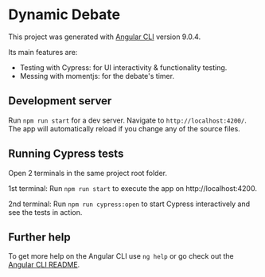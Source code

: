 # Dynamic Debate

This project was generated with [Angular CLI](https://github.com/angular/angular-cli) version 9.0.4.

Its main features are:

- Testing with Cypress: for UI interactivity & functionality testing.
- Messing with momentjs: for the debate's timer.


## Development server

Run `npm run start` for a dev server. Navigate to `http://localhost:4200/`. The app will automatically reload if you change any of the source files.


## Running Cypress tests

Open 2 terminals in the same project root folder.

1st terminal: Run `npm run start` to execute the app on http://localhost:4200.

2nd terminal: Run `npm run cypress:open` to start Cypress interactively and see the tests in action.

## Further help

To get more help on the Angular CLI use `ng help` or go check out the [Angular CLI README](https://github.com/angular/angular-cli/blob/master/README.md).
